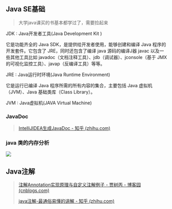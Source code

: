 ## Java SE基础
> 大学java课买的书基本都学过了，需要捡起来


JDK : Java开发者工具(Java Development Kit )

它是功能齐全的 Java SDK，是提供给开发者使用，能够创建和编译 Java 程序的开发套件。它包含了 JRE，同时还包含了编译 java 源码的编译J器 javac 以及一些其他工具比如 javadoc（文档注释工具）、jdb（调试器）、jconsole（基于 JMX 的可视化监控⼯具）、javap（反编译工具）等等。


JRE : Java运行时环境(Java Runtime Environment)

它是运行已编译 Java 程序所需的所有内容的集合，主要包括 Java 虚拟机（JVM）、Java 基础类库（Class Library）。

JVM : Java虚拟机(JAVA Virtual Machine)
### JavaDoc
> [IntelliJIDEA生成JavaDoc - 知乎 (zhihu.com)](https://zhuanlan.zhihu.com/p/113429876)

### java 类的内存分析
![](http://file.cfd.hhblog.top/myPicture/20240417212006.png)
## Java注解
> [注解Annotation实现原理与自定义注解例子 - 贾树丙 - 博客园 (cnblogs.com)](https://www.cnblogs.com/acm-bingzi/p/javaAnnotation.html)
> 
> [java注解-最通俗易懂的讲解 - 知乎 (zhihu.com)](https://zhuanlan.zhihu.com/p/37701743)

